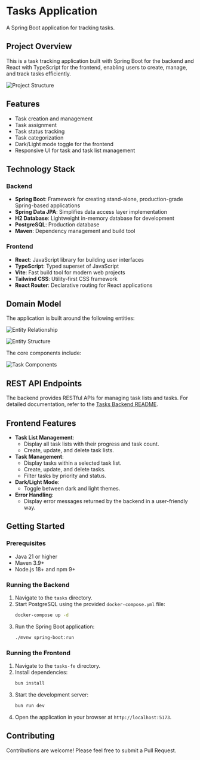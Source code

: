 # Tasks Application

A Spring Boot application for tracking tasks.

## Project Overview

This is a task tracking application built with Spring Boot for the backend and React with TypeScript for the frontend, enabling users to create, manage, and track tasks efficiently.

![Project Structure](images/project.png)

## Features

- Task creation and management
- Task assignment
- Task status tracking
- Task categorization
- Dark/Light mode toggle for the frontend
- Responsive UI for task and task list management

## Technology Stack

### Backend
- **Spring Boot**: Framework for creating stand-alone, production-grade Spring-based applications
- **Spring Data JPA**: Simplifies data access layer implementation
- **H2 Database**: Lightweight in-memory database for development
- **PostgreSQL**: Production database
- **Maven**: Dependency management and build tool

### Frontend
- **React**: JavaScript library for building user interfaces
- **TypeScript**: Typed superset of JavaScript
- **Vite**: Fast build tool for modern web projects
- **Tailwind CSS**: Utility-first CSS framework
- **React Router**: Declarative routing for React applications

## Domain Model

The application is built around the following entities:

![Entity Relationship](images/entities.png)

![Entity Structure](images/entities_s-variables.png)

The core components include:

![Task Components](images/task_list-and-task.png)

## REST API Endpoints

The backend provides RESTful APIs for managing task lists and tasks. For detailed documentation, refer to the [Tasks Backend README](tasks/README.md).

## Frontend Features

- **Task List Management**:
  - Display all task lists with their progress and task count.
  - Create, update, and delete task lists.
- **Task Management**:
  - Display tasks within a selected task list.
  - Create, update, and delete tasks.
  - Filter tasks by priority and status.
- **Dark/Light Mode**:
  - Toggle between dark and light themes.
- **Error Handling**:
  - Display error messages returned by the backend in a user-friendly way.

## Getting Started

### Prerequisites

- Java 21 or higher
- Maven 3.9+
- Node.js 18+ and npm 9+

### Running the Backend

1. Navigate to the `tasks` directory.
2. Start PostgreSQL using the provided `docker-compose.yml` file:
   ```bash
   docker-compose up -d
   ```
3. Run the Spring Boot application:
   ```bash
   ./mvnw spring-boot:run
   ```

### Running the Frontend

1. Navigate to the `tasks-fe` directory.
2. Install dependencies:
   ```bash
   bun install
   ```
3. Start the development server:
   ```bash
   bun run dev
   ```
4. Open the application in your browser at `http://localhost:5173`.

## Contributing

Contributions are welcome! Please feel free to submit a Pull Request.
